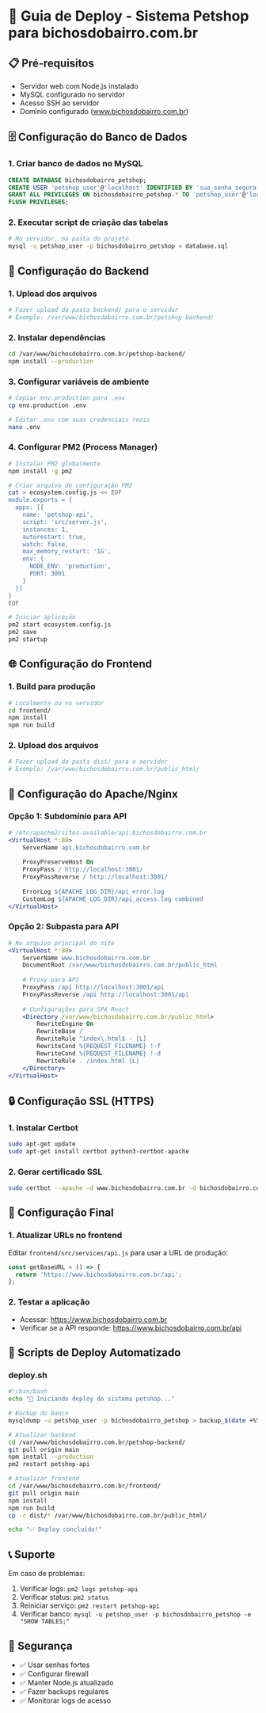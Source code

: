 # 🚀 Guia de Deploy - Sistema Petshop para bichosdobairro.com.br

## 📋 Pré-requisitos

- Servidor web com Node.js instalado
- MySQL configurado no servidor
- Acesso SSH ao servidor
- Domínio configurado (www.bichosdobairro.com.br)

## 🗄️ Configuração do Banco de Dados

### 1. Criar banco de dados no MySQL
```sql
CREATE DATABASE bichosdobairro_petshop;
CREATE USER 'petshop_user'@'localhost' IDENTIFIED BY 'sua_senha_segura';
GRANT ALL PRIVILEGES ON bichosdobairro_petshop.* TO 'petshop_user'@'localhost';
FLUSH PRIVILEGES;
```

### 2. Executar script de criação das tabelas
```bash
# No servidor, na pasta do projeto
mysql -u petshop_user -p bichosdobairro_petshop < database.sql
```

## 🔧 Configuração do Backend

### 1. Upload dos arquivos
```bash
# Fazer upload da pasta backend/ para o servidor
# Exemplo: /var/www/bichosdobairro.com.br/petshop-backend/
```

### 2. Instalar dependências
```bash
cd /var/www/bichosdobairro.com.br/petshop-backend/
npm install --production
```

### 3. Configurar variáveis de ambiente
```bash
# Copiar env.production para .env
cp env.production .env

# Editar .env com suas credenciais reais
nano .env
```

### 4. Configurar PM2 (Process Manager)
```bash
# Instalar PM2 globalmente
npm install -g pm2

# Criar arquivo de configuração PM2
cat > ecosystem.config.js << EOF
module.exports = {
  apps: [{
    name: 'petshop-api',
    script: 'src/server.js',
    instances: 1,
    autorestart: true,
    watch: false,
    max_memory_restart: '1G',
    env: {
      NODE_ENV: 'production',
      PORT: 3001
    }
  }]
}
EOF

# Iniciar aplicação
pm2 start ecosystem.config.js
pm2 save
pm2 startup
```

## 🌐 Configuração do Frontend

### 1. Build para produção
```bash
# Localmente ou no servidor
cd frontend/
npm install
npm run build
```

### 2. Upload dos arquivos
```bash
# Fazer upload da pasta dist/ para o servidor
# Exemplo: /var/www/bichosdobairro.com.br/public_html/
```

## 🔗 Configuração do Apache/Nginx

### Opção 1: Subdomínio para API
```apache
# /etc/apache2/sites-available/api.bichosdobairro.com.br
<VirtualHost *:80>
    ServerName api.bichosdobairro.com.br
    
    ProxyPreserveHost On
    ProxyPass / http://localhost:3001/
    ProxyPassReverse / http://localhost:3001/
    
    ErrorLog ${APACHE_LOG_DIR}/api_error.log
    CustomLog ${APACHE_LOG_DIR}/api_access.log combined
</VirtualHost>
```

### Opção 2: Subpasta para API
```apache
# No arquivo principal do site
<VirtualHost *:80>
    ServerName www.bichosdobairro.com.br
    DocumentRoot /var/www/bichosdobairro.com.br/public_html
    
    # Proxy para API
    ProxyPass /api http://localhost:3001/api
    ProxyPassReverse /api http://localhost:3001/api
    
    # Configurações para SPA React
    <Directory /var/www/bichosdobairro.com.br/public_html>
        RewriteEngine On
        RewriteBase /
        RewriteRule ^index\.html$ - [L]
        RewriteCond %{REQUEST_FILENAME} !-f
        RewriteCond %{REQUEST_FILENAME} !-d
        RewriteRule . /index.html [L]
    </Directory>
</VirtualHost>
```

## 🔒 Configuração SSL (HTTPS)

### 1. Instalar Certbot
```bash
sudo apt-get update
sudo apt-get install certbot python3-certbot-apache
```

### 2. Gerar certificado SSL
```bash
sudo certbot --apache -d www.bichosdobairro.com.br -d bichosdobairro.com.br
```

## 📱 Configuração Final

### 1. Atualizar URLs no frontend
Editar `frontend/src/services/api.js` para usar a URL de produção:
```javascript
const getBaseURL = () => {
  return 'https://www.bichosdobairro.com.br/api';
};
```

### 2. Testar a aplicação
- Acessar: https://www.bichosdobairro.com.br
- Verificar se a API responde: https://www.bichosdobairro.com.br/api

## 🔄 Scripts de Deploy Automatizado

### deploy.sh
```bash
#!/bin/bash
echo "🚀 Iniciando deploy do sistema petshop..."

# Backup do banco
mysqldump -u petshop_user -p bichosdobairro_petshop > backup_$(date +%Y%m%d_%H%M%S).sql

# Atualizar backend
cd /var/www/bichosdobairro.com.br/petshop-backend/
git pull origin main
npm install --production
pm2 restart petshop-api

# Atualizar frontend
cd /var/www/bichosdobairro.com.br/frontend/
git pull origin main
npm install
npm run build
cp -r dist/* /var/www/bichosdobairro.com.br/public_html/

echo "✅ Deploy concluído!"
```

## 📞 Suporte

Em caso de problemas:
1. Verificar logs: `pm2 logs petshop-api`
2. Verificar status: `pm2 status`
3. Reiniciar serviço: `pm2 restart petshop-api`
4. Verificar banco: `mysql -u petshop_user -p bichosdobairro_petshop -e "SHOW TABLES;"`

## 🔐 Segurança

- ✅ Usar senhas fortes
- ✅ Configurar firewall
- ✅ Manter Node.js atualizado
- ✅ Fazer backups regulares
- ✅ Monitorar logs de acesso 